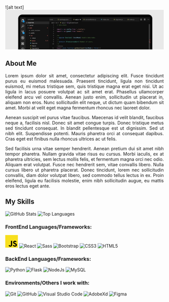 ![alt text]<img src="./img/background-cut-image.jpg" alt="Header Image">

## About Me

<p align="justify">Lorem ipsum dolor sit amet, consectetur adipiscing elit. Fusce tincidunt purus eu euismod malesuada. Praesent tincidunt, ligula non tincidunt euismod, mi metus tristique sem, quis tristique magna erat eget nisi. Ut ac ligula in lacus posuere volutpat ac sit amet erat. Phasellus ullamcorper eleifend arcu vel convallis. Aenean justo enim, sollicitudin ut placerat in, aliquam non eros. Nunc sollicitudin elit neque, ut dictum quam bibendum sit amet. Morbi at velit eget magna fermentum rhoncus nec laoreet dolor.</p>

<p align="justify">Aenean suscipit vel purus vitae faucibus. Maecenas id velit blandit, faucibus neque a, facilisis nisl. Donec sit amet congue turpis. Donec tristique metus sed tincidunt consequat. In blandit pellentesque est ut dignissim. Sed ut nibh elit. Suspendisse potenti. Mauris pharetra orci at consequat dapibus. Cras eget est finibus nulla rhoncus ultrices ac ut felis.</p>

<p align="justify">Sed facilisis urna vitae semper hendrerit. Aenean pretium dui sit amet nibh tempor pharetra. Nullam gravida vitae risus eu cursus. Morbi iaculis, ex at pharetra ultricies, sem lectus mollis felis, et fermentum magna orci nec odio. Aliquam erat volutpat. Fusce nec hendrerit sem, vitae convallis libero. Nulla cursus libero ut pharetra placerat. Donec tincidunt, lorem nec sollicitudin convallis, diam dolor volutpat libero, sed commodo tellus lectus in ex. Proin eleifend, ligula eu facilisis molestie, enim nibh sollicitudin augue, eu mattis eros lectus eget ante.</p>

## My Skills

<img src="https://github-readme-stats.vercel.app/api?username=jesus-cano-ortega" alt="GitHub Stats">
<img src="https://github-readme-stats.vercel.app/api/top-langs/?username=jesus-cano-ortega&layout=compact" alt="Top Languages">

### FrontEnd Languages/Frameworks:

<p align="justify">
    <img src="./icons/javascript-logo-svg.svg" alt="JavaScript" width="40" height="40"/>
    <img src="" alt="React" width="40" height="40"/>
    <img src="" alt="Sass" width="40" height="40"/>
    <img src="" alt="Bootstrap" width="40" height="40"/>
    <img src="" alt="CSS3" width="40" height="40"/>
    <img src="" alt="HTML5" width="40" height="40"/>
</p>

### BackEnd Languages/Frameworks:

<p align="justify">
    <img src="" alt="Python" width="40" height="40"/>
    <img src="" alt="Flask" width="40" height="40"/>
    <img src="" alt="NodeJs" width="40" height="40"/>
    <img src="" alt="MySQL" width="40" height="40"/>

</p>

### Environments/Others I work with:

<p align="justify">
    <img src="" alt="Git" width="40" height="40"/>
    <img src="" alt="GitHub" width="40" height="40"/>
    <img src="" alt="Visual Studio Code" width="40" height="40"/>
    <img src="" alt="AdobeXd" width="40" height="40"/>
    <img src="" alt="Figma" width="40" height="40"/>
</p>
